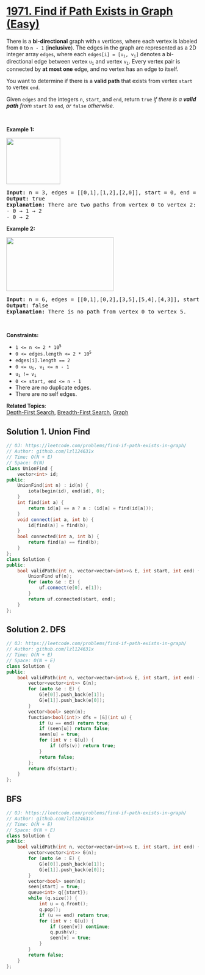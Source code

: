 # [1971. Find if Path Exists in Graph (Easy)](https://leetcode.com/problems/find-if-path-exists-in-graph/)

<p>There is a <strong>bi-directional</strong> graph with <code>n</code> vertices, where each vertex is labeled from <code>0</code> to <code>n - 1</code> (<strong>inclusive</strong>). The edges in the graph are represented as a 2D integer array <code>edges</code>, where each <code>edges[i] = [u<sub>i</sub>, v<sub>i</sub>]</code> denotes a bi-directional edge between vertex <code>u<sub>i</sub></code> and vertex <code>v<sub>i</sub></code>. Every vertex pair is connected by <strong>at most one</strong> edge, and no vertex has an edge to itself.</p>

<p>You want to determine if there is a <strong>valid path</strong> that exists from vertex <code>start</code> to vertex <code>end</code>.</p>

<p>Given <code>edges</code> and the integers <code>n</code>, <code>start</code>, and <code>end</code>, return <code>true</code><em> if there is a <strong>valid path</strong> from </em><code>start</code><em> to </em><code>end</code><em>, or </em><code>false</code><em> otherwise</em><em>.</em></p>

<p>&nbsp;</p>
<p><strong>Example 1:</strong></p>
<img alt="" src="https://assets.leetcode.com/uploads/2021/08/14/validpath-ex1.png" style="width: 141px; height: 121px;">
<pre><strong>Input:</strong> n = 3, edges = [[0,1],[1,2],[2,0]], start = 0, end = 2
<strong>Output:</strong> true
<strong>Explanation:</strong> There are two paths from vertex 0 to vertex 2:
- 0 → 1 → 2
- 0 → 2
</pre>

<p><strong>Example 2:</strong></p>
<img alt="" src="https://assets.leetcode.com/uploads/2021/08/14/validpath-ex2.png" style="width: 281px; height: 141px;">
<pre><strong>Input:</strong> n = 6, edges = [[0,1],[0,2],[3,5],[5,4],[4,3]], start = 0, end = 5
<strong>Output:</strong> false
<strong>Explanation:</strong> There is no path from vertex 0 to vertex 5.
</pre>

<p>&nbsp;</p>
<p><strong>Constraints:</strong></p>

<ul>
	<li><code>1 &lt;= n &lt;= 2 * 10<sup>5</sup></code></li>
	<li><code>0 &lt;= edges.length &lt;= 2 * 10<sup>5</sup></code></li>
	<li><code>edges[i].length == 2</code></li>
	<li><code>0 &lt;= u<sub>i</sub>, v<sub>i</sub> &lt;= n - 1</code></li>
	<li><code>u<sub>i</sub> != v<sub>i</sub></code></li>
	<li><code>0 &lt;= start, end &lt;= n - 1</code></li>
	<li>There are no duplicate edges.</li>
	<li>There are no self edges.</li>
</ul>


**Related Topics**:  
[Depth-First Search](https://leetcode.com/tag/depth-first-search/), [Breadth-First Search](https://leetcode.com/tag/breadth-first-search/), [Graph](https://leetcode.com/tag/graph/)

## Solution 1. Union Find

```cpp
// OJ: https://leetcode.com/problems/find-if-path-exists-in-graph/
// Author: github.com/lzl124631x
// Time: O(N + E)
// Space: O(N)
class UnionFind {
    vector<int> id;
public:
    UnionFind(int n) : id(n) {
        iota(begin(id), end(id), 0);
    }
    int find(int a) {
        return id[a] == a ? a : (id[a] = find(id[a]));
    }
    void connect(int a, int b) {
        id[find(a)] = find(b);
    }
    bool connected(int a, int b) {
        return find(a) == find(b);
    }
};
class Solution {
public:
    bool validPath(int n, vector<vector<int>>& E, int start, int end) {
        UnionFind uf(n);
        for (auto &e : E) {
            uf.connect(e[0], e[1]);
        }
        return uf.connected(start, end);
    }
};
```

## Solution 2. DFS

```cpp
// OJ: https://leetcode.com/problems/find-if-path-exists-in-graph/
// Author: github.com/lzl124631x
// Time: O(N + E)
// Space: O(N + E)
class Solution {
public:
    bool validPath(int n, vector<vector<int>>& E, int start, int end) {
        vector<vector<int>> G(n);
        for (auto &e : E) {
            G[e[0]].push_back(e[1]);
            G[e[1]].push_back(e[0]);
        }
        vector<bool> seen(n);
        function<bool(int)> dfs = [&](int u) {
            if (u == end) return true;
            if (seen[u]) return false;
            seen[u] = true;
            for (int v : G[u]) {
                if (dfs(v)) return true;
            }
            return false;
        };
        return dfs(start);
    }
};
```

## BFS

```cpp
// OJ: https://leetcode.com/problems/find-if-path-exists-in-graph/
// Author: github.com/lzl124631x
// Time: O(N + E)
// Space: O(N + E)
class Solution {
public:
    bool validPath(int n, vector<vector<int>>& E, int start, int end) {
        vector<vector<int>> G(n);
        for (auto &e : E) {
            G[e[0]].push_back(e[1]);
            G[e[1]].push_back(e[0]);
        }
        vector<bool> seen(n);
        seen[start] = true;
        queue<int> q{{start}};
        while (q.size()) {
            int u = q.front();
            q.pop();
            if (u == end) return true;
            for (int v : G[u]) {
                if (seen[v]) continue;
                q.push(v);
                seen[v] = true;
            }
        }
        return false;
    }
};
```